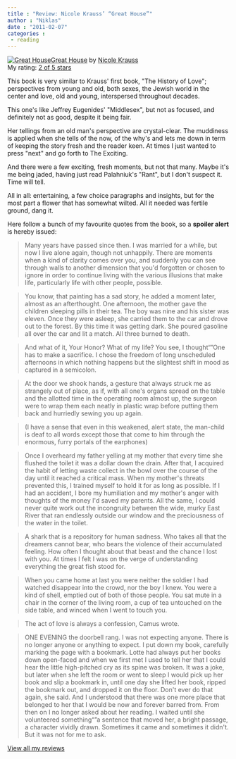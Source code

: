 ```yaml
---
title : "Review: Nicole Krauss’ “Great House”"
author : "Niklas"
date : "2011-02-07"
categories : 
 - reading
---
```


[![Great House](http://photo.goodreads.com/books/1285597358m/9406400.jpg)](http://www.goodreads.com/book/show/9406400-great-house)[Great House](http://www.goodreads.com/book/show/9406400-great-house) by [Nicole Krauss](http://www.goodreads.com/author/show/2633.Nicole_Krauss)  
My rating: [2 of 5 stars](http://www.goodreads.com/review/show/143675406)  
  
This book is very similar to Krauss' first book, "The History of Love"; perspectives from young and old, both sexes, the Jewish world in the center and love, old and young, interspersed throughout decades.  
  
This one's like Jeffrey Eugenides' "Middlesex", but not as focused, and definitely not as good, despite it being fair.  
  
Her tellings from an old man's perspective are crystal-clear. The muddiness is applied when she tells of the now, of the why's and lets me down in term of keeping the story fresh and the reader keen. At times I just wanted to press "next" and go forth to The Exciting.  
  
And there were a few exciting, fresh moments, but not that many. Maybe it's me being jaded, having just read Palahniuk's "Rant", but I don't suspect it. Time will tell.  
  
All in all: entertaining, a few choice paragraphs and insights, but for the most part a flower that has somewhat wilted. All it needed was fertile ground, dang it.  
  

Here follow a bunch of my favourite quotes from the book, so a **spoiler alert** is hereby issued:

> Many years have passed since then. I was married for a while, but now I live alone again, though not unhappily. There are moments when a kind of clarity comes over you, and suddenly you can see through walls to another dimension that you'd forgotten or chosen to ignore in order to continue living with the various illusions that make life, particularly life with other people, possible.

> You know, that painting has a sad story, he added a moment later, almost as an afterthought. One afternoon, the mother gave the children sleeping pills in their tea. The boy was nine and his sister was eleven. Once they were asleep, she carried them to the car and drove out to the forest. By this time it was getting dark. She poured gasoline all over the car and lit a match. All three burned to death.

> And what of it, Your Honor? What of my life? You see, I thought“”One has to make a sacrifice. I chose the freedom of long unscheduled afternoons in which nothing happens but the slightest shift in mood as captured in a semicolon.

> At the door we shook hands, a gesture that always struck me as strangely out of place, as if, with all one's organs spread on the table and the allotted time in the operating room almost up, the surgeon were to wrap them each neatly in plastic wrap before putting them back and hurriedly sewing you up again.

> (I have a sense that even in this weakened, alert state, the man-child is deaf to all words except those that come to him through the enormous, furry portals of the earphones)

> Once I overheard my father yelling at my mother that every time she flushed the toilet it was a dollar down the drain. After that, I acquired the habit of letting waste collect in the bowl over the course of the day until it reached a critical mass. When my mother's threats prevented this, I trained myself to hold it for as long as possible. If I had an accident, I bore my humiliation and my mother's anger with thoughts of the money I'd saved my parents. All the same, I could never quite work out the incongruity between the wide, murky East River that ran endlessly outside our window and the preciousness of the water in the toilet.

> A shark that is a repository for human sadness. Who takes all that the dreamers cannot bear, who bears the violence of their accumulated feeling. How often I thought about that beast and the chance I lost with you. At times I felt I was on the verge of understanding everything the great fish stood for.

> When you came home at last you were neither the soldier I had watched disappear into the crowd, nor the boy I knew. You were a kind of shell, emptied out of both of those people. You sat mute in a chair in the corner of the living room, a cup of tea untouched on the side table, and winced when I went to touch you.

> The act of love is always a confession, Camus wrote.

> ONE EVENING the doorbell rang. I was not expecting anyone. There is no longer anyone or anything to expect. I put down my book, carefully marking the page with a bookmark. Lotte had always put her books down open-faced and when we first met I used to tell her that I could hear the little high-pitched cry as its spine was broken. It was a joke, but later when she left the room or went to sleep I would pick up her book and slip a bookmark in, until one day she lifted her book, ripped the bookmark out, and dropped it on the floor. Don't ever do that again, she said. And I understood that there was one more place that belonged to her that I would be now and forever barred from. From then on I no longer asked about her reading. I waited until she volunteered something“”a sentence that moved her, a bright passage, a character vividly drawn. Sometimes it came and sometimes it didn't. But it was not for me to ask.

[View all my reviews](http://www.goodreads.com/review/list/2106358-niklas-pivic)
